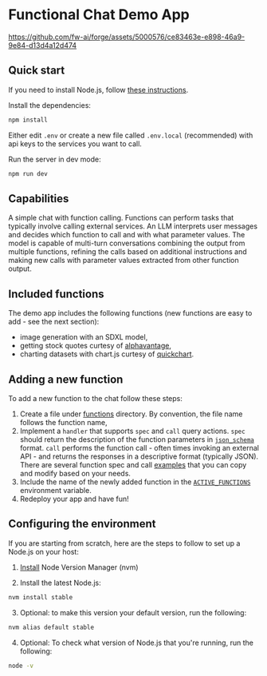 # Functional Chat Demo App

https://github.com/fw-ai/forge/assets/5000576/ce83463e-e898-46a9-9e84-d13d4a12d474

## Quick start

If you need to install Node.js, follow [these instructions](https://github.com/fw-ai/forge/tree/main/apps/functional_chat#configuring-the-environment).

Install the dependencies:
```bash
npm install
```

Either edit `.env` or create a new file called `.env.local` (recommended) with api keys to the services you want to call.

Run the server in dev mode:
```bash
npm run dev
```

## Capabilities

A simple chat with function calling. Functions can perform tasks that typically involve calling external services. An LLM interprets user messages and decides which function to call and with what parameter values. The model is capable of multi-turn conversations combining the output from multiple functions, refining the calls based on additional instructions and making new calls with parameter values extracted from other function output.

## Included functions

The demo app includes the following functions (new functions are easy to add - see the next section):
- image generation with an SDXL model,
- getting stock quotes curtesy of [alphavantage](https://www.alphavantage.co/),
- charting datasets with chart.js curtesy of [quickchart](https://quickchart.io).

## Adding a new function

To add a new function to the chat follow these steps:
1. Create a file under [functions](https://github.com/fw-ai/forge/tree/main/apps/functional_chat/pages/api/functions) directory. By convention, the file name follows the function name,
2. Implement a `handler` that supports `spec` and `call` query actions. `spec` should return the description of the function parameters in [`json_schema`](https://json-schema.org/) format. `call` performs the function call - often times invoking an external API - and returns the responses in a descriptive format (typically JSON). There are several function spec and call [examples](https://github.com/fw-ai/forge/tree/main/apps/functional_chat/pages/api/functions) that you can copy and modify based on your needs.
3. Include the name of the newly added function in the [`ACTIVE_FUNCTIONS`](https://github.com/fw-ai/forge/blob/main/apps/functional_chat/.env) environment variable.
4. Redeploy your app and have fun!

## Configuring the environment

If you are starting from scratch, here are the steps to follow to set up a Node.js on your host:

1. [Install](https://github.com/nvm-sh/nvm#installing-and-updating) Node Version Manager (nvm)

2. Install the latest Node.js:
```bash
nvm install stable
```

3. Optional: to make this version your default version, run the following:
```bash
nvm alias default stable
```

4. Optional: To check what version of Node.js that you're running, run the following:
```bash
node -v
```
